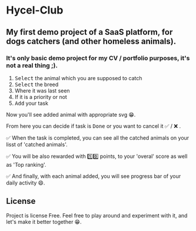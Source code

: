 # Hycel-Club

## My first demo project of a SaaS platform, for dogs catchers (and other homeless animals). 

### It's only basic demo project for my CV / portfolio purposes, it's not a real thing ;). 

1. <kbd>Select</kbd> the animal which you are supposed to catch
2. <kbd>Select</kbd> the breed
3. Where it was last seen
4. If it is a priority or not 
5. <kbd>Add</kbd> your task

Now you'll see added animal with appropriate svg 😁.

From here you can decide if task is <kbd>Done</kbd> or you want to cancel it ✅  / ❌ .

✅ When the task is completed, you can see all the catched animals on your lisst of 'catched animals'. 

✅ You will be also rewarded with 1️⃣0️⃣ points, to your 'overal' score as well as 'Top ranking'. 

✅ And finally, with each animal added, you will see progress bar of your daily activity 😄.


## License

Project is license Free. Feel free to play around and experiment with it, and let's make it better together 😁. 
